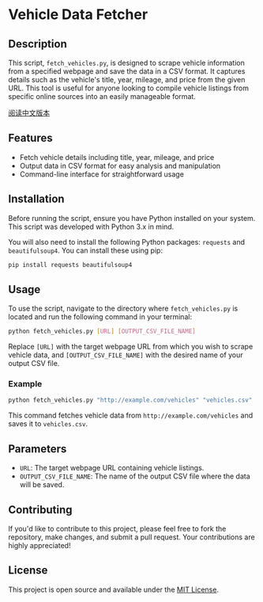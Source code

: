
# Vehicle Data Fetcher

## Description

This script, `fetch_vehicles.py`, is designed to scrape vehicle information from a specified webpage and save the data in a CSV format. It captures details such as the vehicle's title, year, mileage, and price from the given URL. This tool is useful for anyone looking to compile vehicle listings from specific online sources into an easily manageable format.

[阅读中文版本](./README_zh.md)

## Features

- Fetch vehicle details including title, year, mileage, and price
- Output data in CSV format for easy analysis and manipulation
- Command-line interface for straightforward usage

## Installation

Before running the script, ensure you have Python installed on your system. This script was developed with Python 3.x in mind.

You will also need to install the following Python packages: `requests` and `beautifulsoup4`. You can install these using pip:

```bash
pip install requests beautifulsoup4
```

## Usage

To use the script, navigate to the directory where `fetch_vehicles.py` is located and run the following command in your terminal:

```bash
python fetch_vehicles.py [URL] [OUTPUT_CSV_FILE_NAME]
```

Replace `[URL]` with the target webpage URL from which you wish to scrape vehicle data, and `[OUTPUT_CSV_FILE_NAME]` with the desired name of your output CSV file.

### Example

```bash
python fetch_vehicles.py "http://example.com/vehicles" "vehicles.csv"
```

This command fetches vehicle data from `http://example.com/vehicles` and saves it to `vehicles.csv`.

## Parameters

- `URL`: The target webpage URL containing vehicle listings.
- `OUTPUT_CSV_FILE_NAME`: The name of the output CSV file where the data will be saved.

## Contributing

If you'd like to contribute to this project, please feel free to fork the repository, make changes, and submit a pull request. Your contributions are highly appreciated!

## License

This project is open source and available under the [MIT License](LICENSE).
